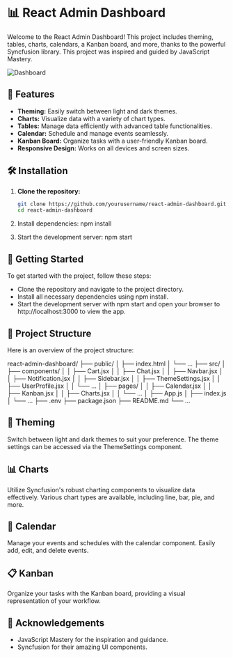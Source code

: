 # 📊 React Admin Dashboard

Welcome to the React Admin Dashboard! This project includes theming, tables, charts, calendars, a Kanban board, and more, thanks to the powerful Syncfusion library. This project was inspired and guided by JavaScript Mastery.


![Dashboard]()

## 🚀 Features

- **Theming:** Easily switch between light and dark themes.
- **Charts:** Visualize data with a variety of chart types.
- **Tables:** Manage data efficiently with advanced table functionalities.
- **Calendar:** Schedule and manage events seamlessly.
- **Kanban Board:** Organize tasks with a user-friendly Kanban board.
- **Responsive Design:** Works on all devices and screen sizes.

## 🛠️ Installation

1. **Clone the repository:**
   ```sh
   git clone https://github.com/yourusername/react-admin-dashboard.git
   cd react-admin-dashboard

2. Install dependencies:
   npm install

3. Start the development server:
   npm start


## 🌟 Getting Started
To get started with the project, follow these steps:

- Clone the repository and navigate to the project directory.
- Install all necessary dependencies using npm install.
- Start the development server with npm start and open your browser to http://localhost:3000 to view the app.

## 📁 Project Structure
Here is an overview of the project structure:

react-admin-dashboard/
├── public/
│   ├── index.html
│   └── ...
├── src/
│   ├── components/
│   │   ├── Cart.jsx
│   │   ├── Chat.jsx
│   │   ├── Navbar.jsx
│   │   ├── Notification.jsx
│   │   ├── Sidebar.jsx
│   │   ├── ThemeSettings.jsx
│   │   ├── UserProfile.jsx
│   │   └── ...
│   ├── pages/
│   │   ├── Calendar.jsx
│   │   ├── Kanban.jsx
│   │   ├── Charts.jsx
│   │   └── ...
│   ├── App.js
│   ├── index.js
│   └── ...
├── .env
├── package.json
├── README.md
└── ...


## 🎨 Theming
   Switch between light and dark themes to suit your preference. The theme settings can be accessed via the ThemeSettings component.

## 📊 Charts
   Utilize Syncfusion's robust charting components to visualize data effectively. Various chart types are available, including line, bar, pie, and more.

## 📅 Calendar
  Manage your events and schedules with the calendar component. Easily add, edit, and delete events.

## 📋 Kanban
  Organize your tasks with the Kanban board, providing a visual representation of your workflow.



## 🙏 Acknowledgements
- JavaScript Mastery for the inspiration and guidance.
- Syncfusion for their amazing UI components.
